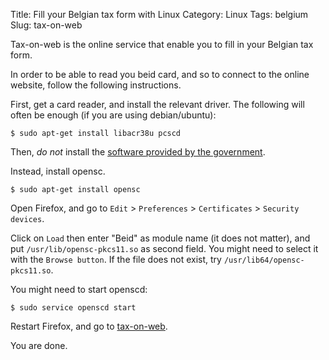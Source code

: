 Title: Fill your Belgian tax form with Linux
Category: Linux
Tags: belgium
Slug: tax-on-web

Tax-on-web is the online service that enable you to fill in your Belgian tax form.

In order to be able to read you beid card, and so to connect to the online website, follow the following instructions.

First, get a card reader, and install the relevant driver. The following will often be enough (if you are using debian/ubuntu):

    $ sudo apt-get install libacr38u pcscd

Then, *do not* install the [software provided by the government](http://code.google.com/p/eid-mw/).

Instead, install opensc.

    $ sudo apt-get install opensc

Open Firefox, and go to `Edit` > `Preferences` > `Certificates` > `Security devices`.

Click on `Load` then enter "Beid" as module name (it does not matter), and put `/usr/lib/opensc-pkcs11.so` as second field. You might need to select it with the `Browse button`. If the file does not exist, try `/usr/lib64/opensc-pkcs11.so`.

You might need to start openscd:

    $ sudo service openscd start

Restart Firefox, and go to [tax-on-web](http://taxonweb.be).

You are done.
